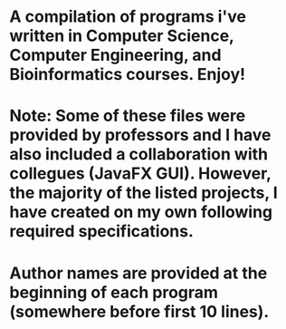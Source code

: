 # A compilation of programs i've written in Computer Science, Computer Engineering, and Bioinformatics courses. Enjoy!


# Note: Some of these files were provided by professors and I have also included a collaboration with collegues (JavaFX GUI). However, the majority of the listed projects, I have created on my own following required specifications. 
# Author names are provided at the beginning of each program (somewhere before first 10 lines). 
